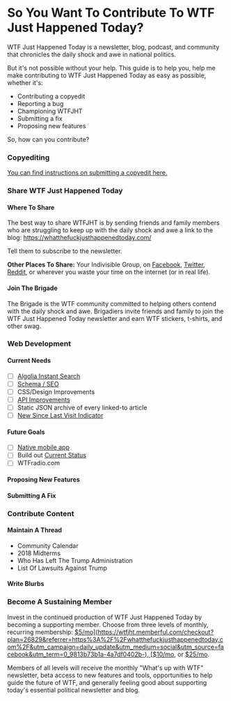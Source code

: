 # So You Want To Contribute To WTF Just Happened Today?
WTF Just Happened Today is a newsletter, blog, podcast, and community that chronicles the daily shock and awe in national politics.

But it's not possible without your help. This guide is to help you, help me make contributing to WTF Just Happened Today as easy as possible, whether it's:

- Contributing a copyedit
- Reporting a bug
- Championing WTFJHT
- Submitting a fix
- Proposing new features

So, how can you contribute?


### Copyediting

[You can find instructions on submitting a copyedit here.][copyedit-how-to]

### Share WTF Just Happened Today

#### Where To Share

The best way to share WTFJHT is by sending friends and family members who are struggling to keep up with the daily shock and awe a link to the blog: https://whatthefuckjusthappenedtoday.com/

Tell them to subscribe to the newsletter. 

**Other Places To Share:** Your Indivisible Group, on [Facebook](https://www.facebook.com/sharer/sharer.php?u=https://whatthefuckjusthappenedtoday.com/), [Twitter](https://twitter.com/intent/tweet?url=https%3A%2F%2Fwhatthefuckjusthappenedtoday.com%2F&via=WTFJHT&text=Subscribe%20to%20WTF%20Just%20Happened%20Today), [Reddit](https://www.reddit.com/submit?url=https://whatthefuckjusthappenedtoday.com/), or wherever you waste your time on the internet (or in real life). 

#### Join The Brigade

The Brigade is the WTF community committed to helping others contend with the daily shock and awe. Brigadiers invite friends and family to join the WTF Just Happened Today newsletter and earn WTF stickers, t-shirts, and other swag. 

### Web Development

#### Current Needs

- [ ] [Algolia Instant Search](https://github.com/mkiser/WTFJHT/issues/606)
- [ ] [Schema / SEO](https://github.com/mkiser/WTFJHT/issues/15)
- [ ] CSS/Design Improvements
- [ ] [API Improvements](https://github.com/mkiser/WTFJHT/issues/32)
- [ ] Static JSON archive of every linked-to article
- [ ] [New Since Last Visit Indicator](https://github.com/mkiser/WTFJHT/issues/166)

#### Future Goals

- [ ] [Native mobile app](https://github.com/mkiser/WTFJHT/issues/102)
- [ ] Build out [Current Status](https://currentstatus.io/)
- [ ] WTFradio.com

#### Proposing New Features

#### Submitting A Fix

### Contribute Content

#### Maintain A Thread

- Community Calendar
- 2018 Midterms 
- Who Has Left The Trump Administration
- List Of Lawsuits Against Trump

#### Write Blurbs

### Become A Sustaining Member

Invest in the continued production of WTF Just Happened Today by becoming a supporting member. Choose from three levels of monthly, recurring membership: [$5/mo](https://wtfjht.memberful.com/checkout?plan=26829&referrer=https%3A%2F%2Fwhatthefuckjusthappenedtoday.com%2F&utm_campaign=daily_update&utm_medium=social&utm_source=facebook&utm_term=0_9813b73b1a-4a7df0402b-), [$10/mo](https://wtfjht.memberful.com/checkout?plan=26830&referrer=https%3A%2F%2Fwhatthefuckjusthappenedtoday.com%2F&utm_campaign=daily_update&utm_medium=social&utm_source=facebook&utm_term=0_9813b73b1a-4a7df0402b-), or [$25/mo](https://wtfjht.memberful.com/checkout?plan=26831&referrer=https%3A%2F%2Fwhatthefuckjusthappenedtoday.com%2F&utm_campaign=daily_update&utm_medium=social&utm_source=facebook&utm_term=0_9813b73b1a-4a7df0402b-).

Members of all levels will receive the monthly "What's up with WTF" newsletter, beta access to new features and tools, opportunities to help guide the future of WTF, and generally feeling good about supporting today's essential political newsletter and blog. 

[copyedit-how-to]: ./docs/how-to-contribute-a-copyedit.md

